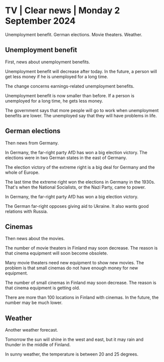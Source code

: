 # TV \| Clear news \| Monday 2 September 2024

Unemployment benefit. German elections. Movie theaters. Weather.

## Unemployment benefit

First, news about unemployment benefits.

Unemployment benefit will decrease after today. In the future, a person will get less money if he is unemployed for a long time.

The change concerns earnings-related unemployment benefits.

Unemployment benefit is now smaller than before. If a person is unemployed for a long time, he gets less money.

The government says that more people will go to work when unemployment benefits are lower. The unemployed say that they will have problems in life.

## German elections

Then news from Germany.

In Germany, the far-right party AfD has won a big election victory. The elections were in two German states in the east of Germany.

The election victory of the extreme right is a big deal for Germany and the whole of Europe.

The last time the extreme right won the elections in Germany in the 1930s. That's when the National Socialists, or the Nazi Party, came to power.

In Germany, the far-right party AfD has won a big election victory.

The German far-right opposes giving aid to Ukraine. It also wants good relations with Russia.

## Cinemas

Then news about the movies.

The number of movie theaters in Finland may soon decrease. The reason is that cinema equipment will soon become obsolete.

Many movie theaters need new equipment to show new movies. The problem is that small cinemas do not have enough money for new equipment.

The number of small cinemas in Finland may soon decrease. The reason is that cinema equipment is getting old.

There are more than 100 locations in Finland with cinemas. In the future, the number may be much lower.

## Weather

Another weather forecast.

Tomorrow the sun will shine in the west and east, but it may rain and thunder in the middle of Finland.

In sunny weather, the temperature is between 20 and 25 degrees.
